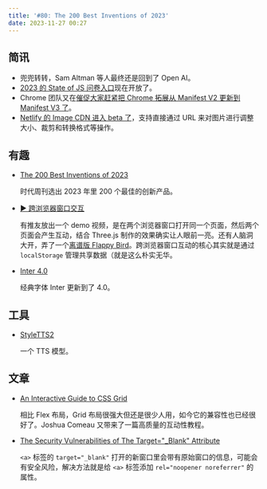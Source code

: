 ```yaml
---
title: '#80: The 200 Best Inventions of 2023'
date: 2023-11-27 00:27
---
```




## 简讯

- 兜兜转转，Sam Altman 等人最终还是回到了 Open AI。
- [2023 的 State of JS 问卷入口](https://survey.devographics.com/en-US/survey/state-of-js/2023)现在开放了。
- Chrome 团队又在[催促大家赶紧把 Chrome 拓展从 Manifest V2 更新到 Manifest V3 了](https://developer.chrome.com/blog/resuming-the-transition-to-mv3/)。
- [Netlify 的 Image CDN 进入 beta 了](https://www.netlify.com/blog/introducing-netlify-image-cdn-beta/)，支持直接通过 URL 来对图片进行调整大小、裁剪和转换格式等操作。

## 有趣

- [The 200 Best Inventions of 2023](https://time.com/collection/best-inventions-2023)
  
    时代周刊选出 2023 年里 200 个最佳的创新产品。
    
- [▶ 跨浏览器窗口交互](https://twitter.com/_nonfigurativ_/status/1727322594570027343)
  
    有推友放出一个 demo 视频，是在两个浏览器窗口打开同一个页面，然后两个页面会产生互动，结合 Three.js 制作的效果确实让人眼前一亮。还有人脑洞大开，弄了一个[离谱版 Flappy Bird](https://twitter.com/devdevcharlie/status/1727797938204901804)。跨浏览器窗口互动的核心其实就是通过 `localStorage` 管理共享数据（就是这么朴实无华。
    
- [Inter 4.0](https://rsms.me/inter/)
  
    经典字体 Inter 更新到了 4.0。
    

## 工具

- [StyleTTS2](https://github.com/yl4579/StyleTTS2)
  
    一个 TTS 模型。
    

## 文章

- [An Interactive Guide to CSS Grid](https://www.joshwcomeau.com/css/interactive-guide-to-grid)
  
    相比 Flex 布局，Grid 布局很强大但还是很少人用，如今它的兼容性也已经很好了。Joshua Comeau 又带来了一篇高质量的互动性教程。
    
- [The Security Vulnerabilities of The Target="_Blank" Attribute](https://blog.bolajiayodeji.com/the-security-vulnerabilities-of-the-target-blank-attribute)
  
    `<a>` 标签的 `target="_blank"` 打开的新窗口里会带有原始窗口的信息，可能会有安全风险，解决方法就是给 `<a>` 标签添加 `rel="noopener noreferrer"` 的属性。